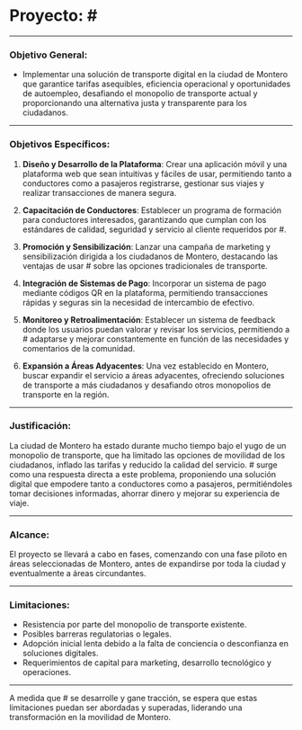 # Proyecto: #<T>

---

### Objetivo General:

- Implementar una solución de transporte digital en la ciudad de Montero que garantice tarifas asequibles, eficiencia operacional y oportunidades de autoempleo, desafiando el monopolio de transporte actual y proporcionando una alternativa justa y transparente para los ciudadanos.

---

### Objetivos Específicos:

1. **Diseño y Desarrollo de la Plataforma**: Crear una aplicación móvil y una plataforma web que sean intuitivas y fáciles de usar, permitiendo tanto a conductores como a pasajeros registrarse, gestionar sus viajes y realizar transacciones de manera segura.

2. **Capacitación de Conductores**: Establecer un programa de formación para conductores interesados, garantizando que cumplan con los estándares de calidad, seguridad y servicio al cliente requeridos por #<T>.

3. **Promoción y Sensibilización**: Lanzar una campaña de marketing y sensibilización dirigida a los ciudadanos de Montero, destacando las ventajas de usar #<T> sobre las opciones tradicionales de transporte.

4. **Integración de Sistemas de Pago**: Incorporar un sistema de pago mediante códigos QR en la plataforma, permitiendo transacciones rápidas y seguras sin la necesidad de intercambio de efectivo.

5. **Monitoreo y Retroalimentación**: Establecer un sistema de feedback donde los usuarios puedan valorar y revisar los servicios, permitiendo a #<T> adaptarse y mejorar constantemente en función de las necesidades y comentarios de la comunidad.

6. **Expansión a Áreas Adyacentes**: Una vez establecido en Montero, buscar expandir el servicio a áreas adyacentes, ofreciendo soluciones de transporte a más ciudadanos y desafiando otros monopolios de transporte en la región.

---

### Justificación:

La ciudad de Montero ha estado durante mucho tiempo bajo el yugo de un monopolio de transporte, que ha limitado las opciones de movilidad de los ciudadanos, inflado las tarifas y reducido la calidad del servicio. #<T> surge como una respuesta directa a este problema, proponiendo una solución digital que empodere tanto a conductores como a pasajeros, permitiéndoles tomar decisiones informadas, ahorrar dinero y mejorar su experiencia de viaje.

---

### Alcance:

El proyecto se llevará a cabo en fases, comenzando con una fase piloto en áreas seleccionadas de Montero, antes de expandirse por toda la ciudad y eventualmente a áreas circundantes.

---

### Limitaciones:

- Resistencia por parte del monopolio de transporte existente.
- Posibles barreras regulatorias o legales.
- Adopción inicial lenta debido a la falta de conciencia o desconfianza en soluciones digitales.
- Requerimientos de capital para marketing, desarrollo tecnológico y operaciones.

---

A medida que #<T> se desarrolle y gane tracción, se espera que estas limitaciones puedan ser abordadas y superadas, liderando una transformación en la movilidad de Montero.

